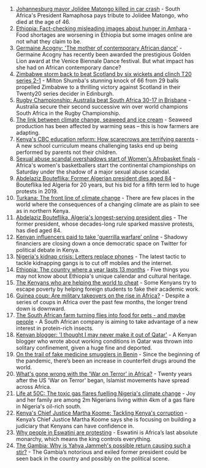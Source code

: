 1. [Johannesburg mayor Jolidee Matongo killed in car crash](https://www.bbc.co.uk/news/world-africa-58614669?at_medium=RSS&at_campaign=KARANGA) - South Africa's President Ramaphosa pays tribute to Jolidee Matongo, who died at the age of 46.
2. [Ethiopia: Fact-checking misleading images about hunger in Amhara](https://www.bbc.co.uk/news/58595360?at_medium=RSS&at_campaign=KARANGA) - Food shortages are worsening in Ethiopia but some images online are not what they claim to be.
3. [Germaine Acogny: 'The mother of contemporary African dance'](https://www.bbc.co.uk/news/world-africa-58588092?at_medium=RSS&at_campaign=KARANGA) - Germaine Acogny has recently been awarded the prestigious Golden Lion award at the Venice Biennale Dance festival. But what impact has she had on African contemporary dance?
4. [Zimbabwe storm back to beat Scotland by six wickets and clinch T20 series 2-1](https://www.bbc.co.uk/sport/cricket/58619042?at_medium=RSS&at_campaign=KARANGA) - Milton Shumba's stunning knock of 66 from 29 balls propelled Zimbabwe to a thrilling victory against Scotland in their Twenty20 series decider in Edinburgh.
5. [Rugby Championship: Australia beat South Africa 30-17 in Brisbane](https://www.bbc.co.uk/sport/rugby-union/58607615?at_medium=RSS&at_campaign=KARANGA) - Australia secure their second successive win over world champions South Africa in the Rugby Championship.
6. [The link between climate change, seaweed and ice cream](https://www.bbc.co.uk/news/stories-58582499?at_medium=RSS&at_campaign=KARANGA) - Seaweed production has been affected by warming seas – this is how farmers are adapting.
7. [Kenya's CBC education reform: How scarecrows are terrifying parents](https://www.bbc.co.uk/news/world-africa-58597917?at_medium=RSS&at_campaign=KARANGA) - A new school curriculum means challenging tasks end up being performed by parents not their children.
8. [Sexual abuse scandal overshadows start of Women's Afrobasket finals](https://www.bbc.co.uk/sport/africa/58603900?at_medium=RSS&at_campaign=KARANGA) - Africa's women's basketballers start the continental championships on Saturday under the shadow of a major sexual abuse scandal.
9. [Abdelaziz Bouteflika: Former Algerian president dies aged 84](https://www.bbc.co.uk/news/world-africa-58605626?at_medium=RSS&at_campaign=KARANGA) - Bouteflika led Algeria for 20 years, but his bid for a fifth term led to huge protests in 2019.
10. [Turkana: The front line of climate change](https://www.bbc.co.uk/news/world-africa-58598819?at_medium=RSS&at_campaign=KARANGA) - There are few places in the world where the consequences of a changing climate are as plain to see as in northern Kenya.
11. [Abdelaziz Bouteflika, Algeria's longest-serving president dies](https://www.bbc.co.uk/news/world-africa-56269634?at_medium=RSS&at_campaign=KARANGA) - The former president, whose decades-long rule sparked massive protests, has died aged 84.
12. [Kenyan influencers paid to take 'guerrilla warfare’ online](https://www.bbc.co.uk/news/world-africa-58474936?at_medium=RSS&at_campaign=KARANGA) - Shadowy financiers are closing down a once democratic space on Twitter for political debate in Kenya.
13. [Nigeria's kidnap crisis: Letters replace phones](https://www.bbc.co.uk/news/world-africa-58506419?at_medium=RSS&at_campaign=KARANGA) - The latest tactic to tackle kidnapping gangs is to cut off mobiles and the internet.
14. [Ethiopia: The country where a year lasts 13 months](https://www.bbc.co.uk/news/world-africa-57443424?at_medium=RSS&at_campaign=KARANGA) - Five things you may not know about Ethiopia's unique calendar and cultural heritage.
15. [The Kenyans who are helping the world to cheat](https://www.bbc.co.uk/news/blogs-trending-58465189?at_medium=RSS&at_campaign=KARANGA) - Some Kenyans try to escape poverty by helping foreign students to fake their academic work.
16. [Guinea coup: Are military takeovers on the rise in Africa?](https://www.bbc.co.uk/news/world-africa-46783600?at_medium=RSS&at_campaign=KARANGA) - Despite a series of coups in Africa over the past few months, the longer trend down is downward.
17. [The South African farm turning flies into food for pets - and maybe people](https://www.bbc.co.uk/news/world-africa-58384761?at_medium=RSS&at_campaign=KARANGA) - A South African company is aiming to take advantage of a new interest in protein-rich insects.
18. [Kenyan blogger: 'I thought I may never make it out of Qatar'](https://www.bbc.co.uk/news/world-africa-58590800?at_medium=RSS&at_campaign=KARANGA) - A Kenyan blogger who wrote about working conditions in Qatar was thrown into solitary confinement, given a huge fine and deported.
19. [On the trail of fake medicine smugglers in Benin](https://www.bbc.co.uk/news/world-africa-58577421?at_medium=RSS&at_campaign=KARANGA) - Since the beginning of the pandemic, there’s been an increase in counterfeit drugs around the world.
20. [What's gone wrong with the 'War on Terror' in Africa?](https://www.bbc.co.uk/news/world-africa-58552058?at_medium=RSS&at_campaign=KARANGA) - Twenty years after the US 'War on Terror' began, Islamist movements have spread across Africa.
21. [Life at 50C: The toxic gas flares fuelling Nigeria's climate change](https://www.bbc.co.uk/news/world-africa-58549010?at_medium=RSS&at_campaign=KARANGA) - Joy and her family are among 2m Nigerians living within 4km of a gas flare in Nigeria's oil-rich south.
22. [Kenya's Chief Justice Martha Koome: Tackling Kenya's corruption](https://www.bbc.co.uk/news/world-africa-58504720?at_medium=RSS&at_campaign=KARANGA) - Kenya’s Chief Justice Martha Koome says she is focusing on building a judiciary that Kenyans can have confidence in.
23. [Why people in Eswatini are protesting](https://www.bbc.co.uk/news/world-africa-58492598?at_medium=RSS&at_campaign=KARANGA) - Eswatini is Africa’s last absolute monarchy, which means the king controls everything.
24. [The Gambia: Why is Yahya Jammeh's possible return causing such a stir?](https://www.bbc.co.uk/news/world-africa-58493641?at_medium=RSS&at_campaign=KARANGA) - The Gambia’s notorious and exiled former president could be seen back in the country and possibly on the political scene.
